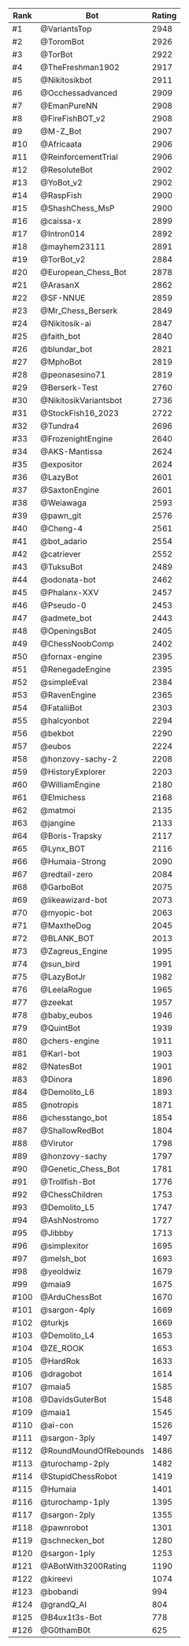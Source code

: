 Rank|Bot|Rating
---|---|---
#1|@VariantsTop|2948
#2|@ToromBot|2926
#3|@TorBot|2922
#4|@TheFreshman1902|2917
#5|@Nikitosikbot|2911
#6|@Occhessadvanced|2909
#7|@EmanPureNN|2908
#8|@FireFishBOT_v2|2908
#9|@M-Z_Bot|2907
#10|@Africaata|2906
#11|@ReinforcementTrial|2906
#12|@ResoluteBot|2902
#13|@YoBot_v2|2902
#14|@RaspFish|2900
#15|@ShashChess_MsP|2900
#16|@caissa-x|2899
#17|@Intron014|2892
#18|@mayhem23111|2891
#19|@TorBot_v2|2884
#20|@European_Chess_Bot|2878
#21|@ArasanX|2862
#22|@SF-NNUE|2859
#23|@Mr_Chess_Berserk|2849
#24|@Nikitosik-ai|2847
#25|@faith_bot|2840
#26|@blundar_bot|2821
#27|@MphoBot|2819
#28|@peonasesino71|2819
#29|@Berserk-Test|2760
#30|@NikitosikVariantsbot|2736
#31|@StockFish16_2023|2722
#32|@Tundra4|2696
#33|@FrozenightEngine|2640
#34|@AKS-Mantissa|2624
#35|@expositor|2624
#36|@LazyBot|2601
#37|@SaxtonEngine|2601
#38|@Weiawaga|2593
#39|@pawn_git|2576
#40|@Cheng-4|2561
#41|@bot_adario|2554
#42|@catriever|2552
#43|@TuksuBot|2489
#44|@odonata-bot|2462
#45|@Phalanx-XXV|2457
#46|@Pseudo-0|2453
#47|@admete_bot|2443
#48|@OpeningsBot|2405
#49|@ChessNoobComp|2402
#50|@fornax-engine|2395
#51|@RenegadeEngine|2395
#52|@simpleEval|2384
#53|@RavenEngine|2365
#54|@FataliiBot|2303
#55|@halcyonbot|2294
#56|@bekbot|2290
#57|@eubos|2224
#58|@honzovy-sachy-2|2208
#59|@HistoryExplorer|2203
#60|@WilliamEngine|2180
#61|@Elmichess|2168
#62|@matmoi|2135
#63|@jangine|2133
#64|@Boris-Trapsky|2117
#65|@Lynx_BOT|2116
#66|@Humaia-Strong|2090
#67|@redtail-zero|2084
#68|@GarboBot|2075
#69|@likeawizard-bot|2073
#70|@myopic-bot|2063
#71|@MaxtheDog|2045
#72|@BLANK_BOT|2013
#73|@Zagreus_Engine|1995
#74|@sun_bird|1991
#75|@LazyBotJr|1982
#76|@LeelaRogue|1965
#77|@zeekat|1957
#78|@baby_eubos|1946
#79|@QuintBot|1939
#80|@chers-engine|1911
#81|@Karl-bot|1903
#82|@NatesBot|1901
#83|@Dinora|1896
#84|@Demolito_L6|1893
#85|@notropis|1871
#86|@chesstango_bot|1854
#87|@ShallowRedBot|1804
#88|@Virutor|1798
#89|@honzovy-sachy|1797
#90|@Genetic_Chess_Bot|1781
#91|@Trollfish-Bot|1776
#92|@ChessChildren|1753
#93|@Demolito_L5|1747
#94|@AshNostromo|1727
#95|@Jibbby|1713
#96|@simplexitor|1695
#97|@melsh_bot|1693
#98|@yeoldwiz|1679
#99|@maia9|1675
#100|@ArduChessBot|1670
#101|@sargon-4ply|1669
#102|@turkjs|1669
#103|@Demolito_L4|1653
#104|@ZE_ROOK|1653
#105|@HardRok|1633
#106|@dragobot|1614
#107|@maia5|1585
#108|@DavidsGuterBot|1548
#109|@maia1|1545
#110|@ai-con|1526
#111|@sargon-3ply|1497
#112|@RoundMoundOfRebounds|1486
#113|@turochamp-2ply|1482
#114|@StupidChessRobot|1419
#115|@Humaia|1401
#116|@turochamp-1ply|1395
#117|@sargon-2ply|1355
#118|@pawnrobot|1301
#119|@schnecken_bot|1280
#120|@sargon-1ply|1253
#121|@ABotWith3200Rating|1190
#122|@kireevi|1074
#123|@bobandi|994
#124|@grandQ_AI|804
#125|@B4ux1t3s-Bot|778
#126|@G0thamB0t|625
